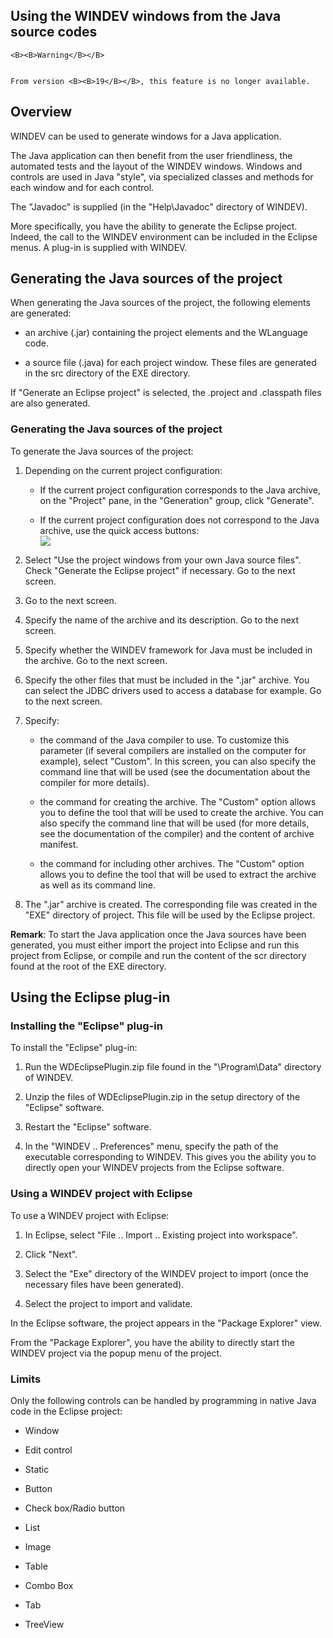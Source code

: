 
## Using the WINDEV windows from the Java source codes
			






	<B><B>Warning</B></B>

	From version <B><B>19</B></B>, this feature is no longer available.



<a name="NOTE1"></a>
<a name="NOTE1_1"></a>


## Overview
<a name="overview_ELTTEXTE000160"></a>
WINDEV can be used to generate windows for a Java application.

The Java application can then benefit from the user friendliness, the automated tests and the layout of the WINDEV windows. Windows and controls are used in Java "style", via specialized classes and methods for each window and for each control.

The "Javadoc" is supplied (in the "Help\\Javadoc" directory of WINDEV).

More specifically, you have the ability to generate the Eclipse project. Indeed, the call to the WINDEV environment can be included in the Eclipse menus. A plug-in is supplied with WINDEV.

<a name="NOTE2"></a>
<a name="NOTE2_1"></a>


## Generating the Java sources of the project
<a name="generating_the_java_sources_the_project_ELTTEXTE000184"></a>
When generating the Java sources of the project, the following elements are generated:

- an archive (.jar) containing the project elements and the WLanguage code.

- a source file (.java) for each project window. These files are generated in the src directory of the EXE directory.




If "Generate an Eclipse project" is selected, the .project and .classpath files are also generated.
<a name="NOTE2_2"></a>


### Generating the Java sources of the project
<a name="generating_the_java_sources_the_project_ELTPARAGRAPHE000036"></a>

To generate the Java sources of the project: 

1. Depending on the current project configuration: 

	- If the current project configuration corresponds to the Java archive, on the "Project" pane, in the "Generation" group, click "Generate".

	- If the current project configuration does not correspond to the Java archive, use the quick access buttons: <br>![](https://doc.pcsoft.fr/en-US/images/image.awp?langid=3&name=ico_generation_java.gif)





2. Select "Use the project windows from your own Java source files". Check "Generate the Eclipse project" if necessary. Go to the next screen.

3. Go to the next screen.

4. Specify the name of the archive and its description. Go to the next screen.

5. Specify whether the WINDEV framework for Java must be included in the archive. Go to the next screen.

6. Specify the other files that must be included in the ".jar" archive. You can select the JDBC drivers used to access a database for example. Go to the next screen.

7. Specify:

	- the command of the Java compiler to use. To customize this parameter (if several compilers are installed on the computer for example), select "Custom". In this screen, you can also specify the command line that will be used (see the documentation about the compiler for more details).

	- the command for creating the archive. The "Custom" option allows you to define the tool that will be used to create the archive. You can also specify the command line that will be used (for more details, see the documentation of the compiler) and the content of archive manifest. 

	- the command for including other archives. The "Custom" option allows you to define the tool that will be used to extract the archive as well as its command line.




8. The ".jar" archive is created. The corresponding file was created in the "EXE" directory of project. This file will be used by the Eclipse project.




**Remark**: To start the Java application once the Java sources have been generated, you must either import the project into Eclipse and run this project from Eclipse, or compile and run the content of the scr directory found at the root of the EXE directory.

<a name="NOTE3"></a>
<a name="NOTE3_1"></a>


## Using the Eclipse plug-in
<a name="using_the_eclipse_plugin_ELTTEXTE000214"></a>


### Installing the "Eclipse" plug-in
<a name="installing_the_eclipse_plugin_ELTPARAGRAPHE000071"></a>

To install the "Eclipse" plug-in:

1. Run the WDEclipsePlugin.zip file found in the "\\Program\\Data" directory of WINDEV.

2. Unzip the files of WDEclipsePlugin.zip in the setup directory of the "Eclipse" software.

3. Restart the "Eclipse" software.  

4. In the "WINDEV .. Preferences" menu, specify the path of the executable corresponding to WINDEV. This gives you the ability you to directly open your WINDEV projects from the Eclipse software.



<a name="NOTE3_2"></a>


### Using a WINDEV project with Eclipse
<a name="using_windev_project_with_eclipse_ELTPARAGRAPHE000083"></a>

To use a WINDEV project with Eclipse:

1. In Eclipse, select "File .. Import .. Existing project into workspace".

2. Click "Next".

3. Select the "Exe" directory of the WINDEV project to import (once the necessary files have been generated).

4. Select the project to import and validate.




In the Eclipse software, the project appears in the "Package Explorer" view.

From the "Package Explorer", you have the ability to directly start the WINDEV project via the popup menu of the project.
<a name="NOTE3_3"></a>


### Limits
<a name="limits_ELTPARAGRAPHE000099"></a>

Only the following controls can be handled by programming in native Java code in the Eclipse project: 

- Window 

- Edit control

- Static

- Button

- Check box/Radio button

- List

- Image

- Table

- Combo Box

- Tab

- TreeView





